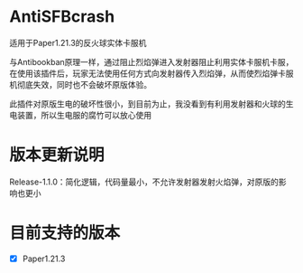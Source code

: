 # AntiSFBcrash
适用于Paper1.21.3的反火球实体卡服机

与Antibookban原理一样，通过阻止烈焰弹进入发射器阻止利用实体卡服机卡服，在使用该插件后，玩家无法使用任何方式向发射器传入烈焰弹，从而使烈焰弹卡服机彻底失效，同时也不会破坏原版体验。

此插件对原版生电的破坏性很小，到目前为止，我没看到有利用发射器和火球的生电装置，所以生电服的腐竹可以放心使用
# 版本更新说明
Release-1.1.0：简化逻辑，代码量最小，不允许发射器发射火焰弹，对原版的影响也更小
# 目前支持的版本
- [x] Paper1.21.3
